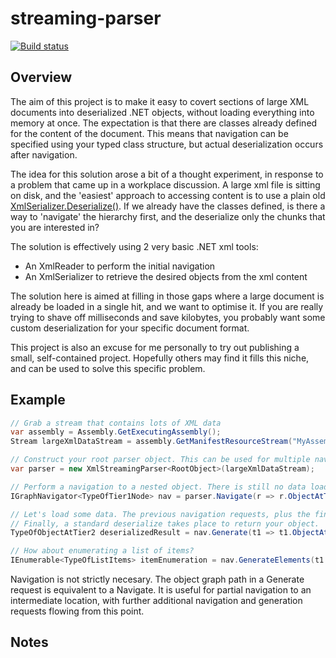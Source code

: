 # streaming-parser

[![Build status](https://ci.appveyor.com/api/projects/status/e6vjthsxkudefvpi?svg=true)](https://ci.appveyor.com/project/eddiesholl/streaming-parser)

## Overview

The aim of this project is to make it easy to covert sections of large XML documents into deserialized .NET objects, without loading everything into memory at once. The expectation is that there are classes already defined for the content of the document. This means that navigation can be specified using your typed class structure, but actual deserialization occurs after navigation.

The idea for this solution arose a bit of a thought experiment, in response to a problem that came up in a workplace discussion. A large xml file is sitting on disk, and the 'easiest' approach to accessing content is to use a plain old [XmlSerializer.Deserialize()](https://msdn.microsoft.com/en-us/library/system.xml.serialization.xmlserializer.deserialize%28v=vs.110%29.aspx). If we already have the classes defined, is there a way to 'navigate' the hierarchy first, and the deserialize only the chunks that you are interested in?

The solution is effectively using 2 very basic .NET xml tools:

* An XmlReader to perform the initial navigation
* An XmlSerializer to retrieve the desired objects from the xml content

The solution here is aimed at filling in those gaps where a large document is already be loaded in a single hit, and we want to optimise it. If you are really trying to shave off milliseconds and save kilobytes, you probably want some custom deserialization for your specific document format.

This project is also an excuse for me personally to try out publishing a small, self-contained project. Hopefully others may find it fills this niche, and can be used to solve this specific problem.

## Example

```cs
// Grab a stream that contains lots of XML data
var assembly = Assembly.GetExecutingAssembly();
Stream largeXmlDataStream = assembly.GetManifestResourceStream("MyAssembly.largeEmbeddedFile.xml");

// Construct your root parser object. This can be used for multiple navigation and generation requests
var parser = new XmlStreamingParser<RootObject>(largeXmlDataStream);

// Perform a navigation to a nested object. There is still no data loaded into memory. In fact, even the navigation of the underlying reader only occurs at Generate time
IGraphNavigator<TypeOfTier1Node> nav = parser.Navigate(r => r.ObjectAtTier1);

// Let's load some data. The previous navigation requests, plus the final path for generation, are used to move the underlying reader.
// Finally, a standard deserialize takes place to return your object.
TypeOfObjectAtTier2 deserializedResult = nav.Generate(t1 => t1.ObjectAtTier2);

// How about enumerating a list of items?
IEnumerable<TypeOfListItems> itemEnumeration = nav.GenerateElements(t1 => ListOfItemsInTier2)

```

Navigation is not strictly necesary. The object graph path in a Generate request is equivalent to a Navigate. It is useful for partial navigation to an intermediate location, with further additional navigation and generation requests flowing from this point.

## Notes

